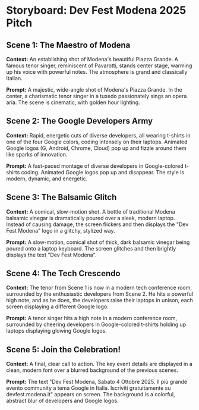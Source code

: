 # Storyboard: Dev Fest Modena 2025 Pitch

## Scene 1: The Maestro of Modena

**Context:** An establishing shot of Modena's beautiful Piazza Grande. A famous tenor singer, reminiscent of Pavarotti, stands center stage, warming up his voice with powerful notes. The atmosphere is grand and classically Italian.

**Prompt:** A majestic, wide-angle shot of Modena's Piazza Grande. In the center, a charismatic tenor singer in a tuxedo passionately sings an opera aria. The scene is cinematic, with golden hour lighting.

## Scene 2: The Google Developers Army

**Context:** Rapid, energetic cuts of diverse developers, all wearing t-shirts in one of the four Google colors, coding intensely on their laptops. Animated Google logos (G, Android, Chrome, Cloud) pop up and fizzle around them like sparks of innovation.

**Prompt:** A fast-paced montage of diverse developers in Google-colored t-shirts coding. Animated Google logos pop up and disappear. The style is modern, dynamic, and energetic.

## Scene 3: The Balsamic Glitch

**Context:** A comical, slow-motion shot. A bottle of traditional Modena balsamic vinegar is dramatically poured over a sleek, modern laptop. Instead of causing damage, the screen flickers and then displays the "Dev Fest Modena" logo in a glitchy, stylized way.

**Prompt:** A slow-motion, comical shot of thick, dark balsamic vinegar being poured onto a laptop keyboard. The screen glitches and then brightly displays the text "Dev Fest Modena".

## Scene 4: The Tech Crescendo

**Context:** The tenor from Scene 1 is now in a modern tech conference room, surrounded by the enthusiastic developers from Scene 2. He hits a powerful high note, and as he does, the developers raise their laptops in unison, each screen displaying a different Google logo.

**Prompt:** A tenor singer hits a high note in a modern conference room, surrounded by cheering developers in Google-colored t-shirts holding up laptops displaying glowing Google logos.

## Scene 5: Join the Celebration!

**Context:** A final, clear call to action. The key event details are displayed in a clean, modern font over a blurred background of the previous scenes.

**Prompt:** The text "Dev Fest Modena, Sabato 4 Ottobre 2025. Il più grande evento community a tema Google in Italia. Iscriviti gratuitamente su devfest.modena.it" appears on screen. The background is a colorful, abstract blur of developers and Google logos.
